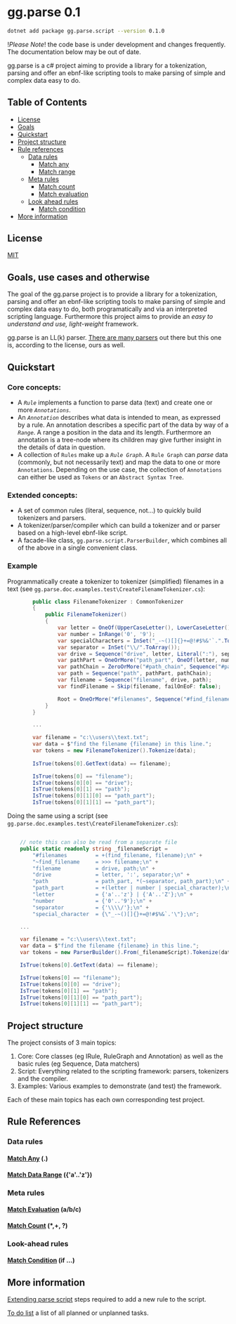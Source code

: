 gg.parse 0.1
=======================================================================================================================

```bash
dotnet add package gg.parse.script --version 0.1.0
```

!_Please Note_! the code base is under development and changes frequently. The documentation below may be out of date.

gg.parse is a c# project aiming to provide a library for a tokenization, parsing and offer an ebnf-like scripting 
tools to make parsing of simple and complex data easy to do.

## Table of Contents
- [License](#license)
- [Goals](#goals-use-cases-and-otherwise)
- [Quickstart](#quickstart)
- [Project structure](#project-structure)
- [Rule references](#rule-references)
  - [Data rules](#data-rules)
    - [Match any](#match-any)
    - [Match range](#match-data-range-az)
  - [Meta rules](#meta-rules)
    - [Match count](#match-count--)
    - [Match evaluation](#match-evaluation--abc)
  - [Look ahead rules](#look-ahead-rules)
    - [Match condition](#match-condition--if-)
- [More information](#more-information)

License
-------

[MIT](./license.md)

Goals, use cases and otherwise
------------------------------

The goal of the gg.parse project is to provide a library for a tokenization, parsing and offer an ebnf-like scripting 
tools to make parsing of simple and complex data easy to do, both programatically and via an interpreted scripting 
language. Furthermore this project aims to provide an _easy to understand and use, light-weight_ framework.

gg.parse is an LL(k) parser. [There are many parsers](./doc/on-parsers.md) out there but this one is, according to the license, ours as well. 

Quickstart
-----------------------------------------------------------------------------------------------------------------------

### Core concepts:

- A _`Rule`_ implements a function to parse data (text) and create one or more _`Annotations`_.
- An _`Annotation`_ describes what data is intended to mean, as expressed by a rule. An annotation describes a specific 
  part of the data by way of a _`Range`_. A range a position in the data and its length. Furthermore an annotation is a 
  tree-node where its children may give further insight in the details of data in question.
- A collection of `Rules` make up a _`Rule Graph`_. A `Rule Graph` can _parse_ data (commonly, but not necessarily 
  text)  and map the data to one or more `Annotations`. Depending on the use case, the collection of `Annotations` 
  can either be used as `Tokens` or an `Abstract Syntax Tree`.


### Extended concepts:

- A set of common rules (literal, sequence, not...) to quickly build tokenizers and parsers. 
- A tokenizer/parser/compiler which can build a tokenizer and or parser based on a high-level ebnf-like script.
- A facade-like class, `gg.parse.script.ParserBuilder`, which combines all of the above in a single convenient class.

### Example

Programmatically create a tokenizer to tokenizer (simplified) filenames in a text (see 
`gg.parse.doc.examples.test\CreateFilenameTokenizer.cs`):

```csharp
        public class FilenameTokenizer : CommonTokenizer
        {
            public FilenameTokenizer()
            {
                var letter = OneOf(UpperCaseLetter(), LowerCaseLetter());
                var number = InRange('0', '9');
                var specialCharacters = InSet("_-~()[]{}+=@!#$%&'`.".ToArray());
                var separator = InSet("\\/".ToArray());
                var drive = Sequence("drive", letter, Literal(":"), separator);
                var pathPart = OneOrMore("path_part", OneOf(letter, number, specialCharacters));
                var pathChain = ZeroOrMore("#path_chain", Sequence("#path_chain_part", separator, pathPart));
                var path = Sequence("path", pathPart, pathChain);
                var filename = Sequence("filename", drive, path);
                var findFilename = Skip(filename, failOnEoF: false);

                Root = OneOrMore("#filenames", Sequence("#find_filename", findFilename, filename));
            }
        }

        ...

        var filename = "c:\\users\\text.txt";
        var data = $"find the filename {filename} in this line.";           
        var tokens = new FilenameTokenizer().Tokenize(data);
            
        IsTrue(tokens[0].GetText(data) == filename);

        IsTrue(tokens[0] == "filename");
        IsTrue(tokens[0][0] == "drive");
        IsTrue(tokens[0][1] == "path");
        IsTrue(tokens[0][1][0] == "path_part");
        IsTrue(tokens[0][1][1] == "path_part");
```

Doing the same using a script (see `gg.parse.doc.examples.test\CreateFilenameTokenizer.cs`):

```csharp

    // note this can also be read from a separate file
    public static readonly string _filenameScript =
        "#filenames         = +(find_filename, filename);\n" +
        "~find_filename     = >>> filename;\n" +
        "filename           = drive, path;\n" +
        "drive              = letter, ':', separator;\n" +
        "path               = path_part, *(~separator, path_part);\n" +
        "path_part          = +(letter | number | special_character);\n" +
        "letter             = {'a'..'z'} | {'A'..'Z'};\n" +
        "number             = {'0'..'9'};\n" +
        "separator          = {'\\\\/'};\n" +
        "special_character  = {\"_-~()[]{}+=@!#$%&`.'\"};\n";

    ...

    var filename = "c:\\users\\text.txt";
    var data = $"find the filename {filename} in this line.";
    var tokens = new ParserBuilder().From(_filenameScript).Tokenize(data);

    IsTrue(tokens[0].GetText(data) == filename);

    IsTrue(tokens[0] == "filename");
    IsTrue(tokens[0][0] == "drive");
    IsTrue(tokens[0][1] == "path");
    IsTrue(tokens[0][1][0] == "path_part");
    IsTrue(tokens[0][1][1] == "path_part");
```

Project structure
-----------------

The project consists of 3 main topics:

1. Core: Core classes (eg IRule, RuleGraph and Annotation) as well as the basic rules (eg Sequence, Data matchers)
2. Script: Everything related to the scripting framework: parsers, tokenizers and the compiler.
3. Examples: Various examples to demonstrate (and test) the framework.

Each of these main topics has each own corresponding test project.
  

Rule References
---------------

### Data rules
#### [Match Any](./doc/match-any-data.md) (.)
#### [Match Data Range](./doc/match-data-range.md) ({'a'..'z'})

### Meta rules
#### [Match Evaluation](./doc/match-evaluation.md)  (a/b/c)
#### [Match Count](./doc/match-count.md) (*,+, ?)

### Look-ahead rules
#### [Match Condition](./doc/match-condition.md)  (if ...)


More information
----------------

[Extending parse script](./doc/extending_parse_script.md) steps required to add a new rule to the script.

[To do list](./doc/todo.md) a list of all planned or unplanned tasks.
